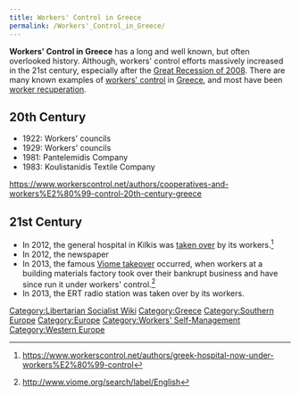 ```yaml
---
title: Workers' Control in Greece
permalink: /Workers'_Control_in_Greece/
---
```


**Workers' Control in Greece** has a long and well known, but often
overlooked history. Although, workers' control efforts massively
increased in the 21st century, especially after the [Great Recession of
2008](Great_Recession.md "wikilink"). There are many known examples of
[workers' control](Workers'_Control_by_Country.md "wikilink") in
[Greece](Greece.md "wikilink"), and most have been [worker
recuperation](Worker_Recuperation.md "wikilink").

## 20th Century

- 1922: Workers' councils
- 1929: Workers' councils
- 1981: Pantelemidis Company
- 1983: Koulistanidis Textile Company

<https://www.workerscontrol.net/authors/cooperatives-and-workers%E2%80%99-control-20th-century-greece>

## 21st Century

- In 2012, the general hospital in Kilkis was [taken
  over](Kilkis_Hospital_Takeover.md "wikilink") by its workers.[^1]
- In 2012, the newspaper
- In 2013, the famous [Viome takeover](Viome_Takeover_(2013).md "wikilink")
  occurred, when workers at a building materials factory took over their
  bankrupt business and have since run it under workers' control.[^2]
- In 2013, the ERT radio station was taken over by its workers.

[Category:Libertarian Socialist
Wiki](Category:Libertarian_Socialist_Wiki.md "wikilink")
[Category:Greece](Category:Greece.md "wikilink") [Category:Southern
Europe](Category:Southern_Europe.md "wikilink")
[Category:Europe](Category:Europe.md "wikilink") [Category:Workers'
Self-Management](Category:Workers'_Self-Management.md "wikilink")
[Category:Western Europe](Category:Western_Europe.md "wikilink")

[^1]: <https://www.workerscontrol.net/authors/greek-hospital-now-under-workers%E2%80%99-control>

[^2]: <http://www.viome.org/search/label/English>